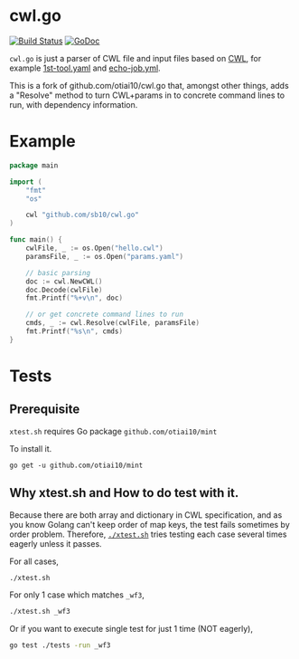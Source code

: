 # cwl.go

[![Build Status](https://travis-ci.org/sb10/cwl.go.svg?branch=develop)](https://travis-ci.org/sb10/cwl.go) [![GoDoc](https://godoc.org/github.com/sb10/cwl.go?status.svg)](https://godoc.org/github.com/sb10/cwl.go)

`cwl.go` is just a parser of CWL file and input files based on [CWL](https://github.com/common-workflow-language/common-workflow-language), for example [1st-tool.yaml](https://github.com/common-workflow-language/common-workflow-language/blob/master/v1.0/examples/1st-tool.cwl) and [echo-job.yml](https://github.com/common-workflow-language/common-workflow-language/blob/master/v1.0/examples/echo-job.yml).

This is a fork of github.com/otiai10/cwl.go that, amongst other things, adds a
"Resolve" method to turn CWL+params in to concrete command lines to run, with
dependency information.

# Example

```go
package main

import (
	"fmt"
	"os"

	cwl "github.com/sb10/cwl.go"
)

func main() {
	cwlFile, _ := os.Open("hello.cwl")
	paramsFile, _ := os.Open("params.yaml")

	// basic parsing
	doc := cwl.NewCWL()
	doc.Decode(cwlFile)
	fmt.Printf("%+v\n", doc)

	// or get concrete command lines to run
	cmds, _ := cwl.Resolve(cwlFile, paramsFile)
	fmt.Printf("%s\n", cmds)
}
```

# Tests

## Prerequisite

`xtest.sh` requires Go package `github.com/otiai10/mint`

To install it.

```
go get -u github.com/otiai10/mint
```

## Why xtest.sh and How to do test with it.

Because there are both array and dictionary in CWL specification, and as you know Golang can't keep order of map keys, the test fails sometimes by order problem. Therefore, [`./xtest.sh`](https://github.com/sb10/cwl.go/blob/master/xtest.sh) tries testing each case several times eagerly unless it passes.

For all cases,

```sh
./xtest.sh
```

For only 1 case which matches `_wf3`,

```sh
./xtest.sh _wf3
```

Or if you want to execute single test for just 1 time (NOT eagerly),

```sh
go test ./tests -run _wf3
```
